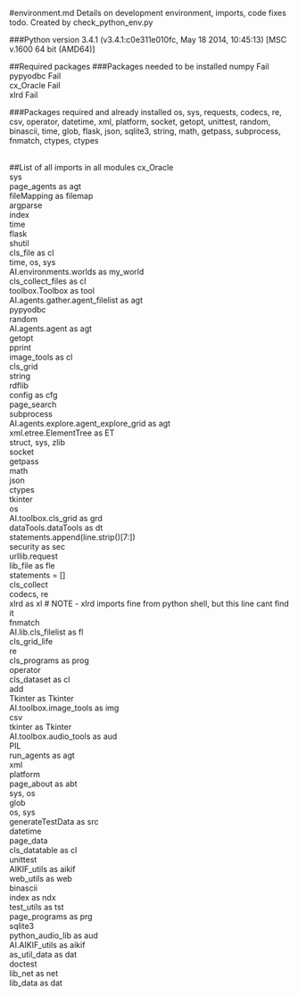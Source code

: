 #environment.md
Details on development environment, imports, code fixes todo.
Created by check_python_env.py


###Python version
3.4.1 (v3.4.1:c0e311e010fc, May 18 2014, 10:45:13) [MSC v.1600 64 bit (AMD64)]

##Required packages
###Packages needed to be installed
numpy Fail<BR>pypyodbc Fail<BR>cx_Oracle Fail<BR>xlrd Fail<BR>

###Packages required and already installed
os, sys, requests, codecs, re, csv, operator, datetime, xml, platform, socket, getopt, unittest, random, binascii, time, glob, flask, json, sqlite3, string, math, getpass, subprocess, fnmatch, ctypes, ctypes<BR><BR>

##List of all imports in all modules
cx_Oracle<BR>
sys<BR>
page_agents as agt<BR>
fileMapping as filemap<BR>
argparse<BR>
index<BR>
time<BR>
flask<BR>
shutil<BR>
cls_file as cl<BR>
time, os, sys<BR>
AI.environments.worlds as my_world<BR>
cls_collect_files as cl<BR>
toolbox.Toolbox as tool<BR>
AI.agents.gather.agent_filelist as agt<BR>
pypyodbc<BR>
random<BR>
AI.agents.agent as agt<BR>
getopt<BR>
pprint<BR>
image_tools as cl<BR>
cls_grid<BR>
string<BR>
rdflib<BR>
config as cfg<BR>
page_search<BR>
subprocess<BR>
AI.agents.explore.agent_explore_grid as agt<BR>
xml.etree.ElementTree as ET<BR>
struct, sys, zlib<BR>
socket<BR>
getpass<BR>
math<BR>
json<BR>
ctypes<BR>
tkinter<BR>
os<BR>
AI.toolbox.cls_grid as grd<BR>
dataTools.dataTools as dt<BR>
statements.append(line.strip()[7:])<BR>
security as sec<BR>
urllib.request<BR>
lib_file as fle<BR>
statements = []<BR>
cls_collect<BR>
codecs, re<BR>
xlrd as xl        # NOTE - xlrd imports fine from python shell, but this line cant find it<BR>
fnmatch<BR>
AI.lib.cls_filelist as fl<BR>
cls_grid_life<BR>
re<BR>
cls_programs as prog<BR>
operator<BR>
cls_dataset as cl<BR>
add<BR>
Tkinter as Tkinter<BR>
AI.toolbox.image_tools as img<BR>
csv<BR>
tkinter as Tkinter<BR>
AI.toolbox.audio_tools as aud<BR>
PIL<BR>
run_agents as agt<BR>
xml<BR>
platform<BR>
page_about as abt<BR>
sys, os<BR>
glob<BR>
os, sys<BR>
generateTestData as src<BR>
datetime<BR>
page_data<BR>
cls_datatable as cl<BR>
unittest<BR>
AIKIF_utils as aikif<BR>
web_utils as web<BR>
binascii<BR>
index as ndx<BR>
test_utils as tst<BR>
page_programs as prg<BR>
sqlite3<BR>
python_audio_lib as aud<BR>
AI.AIKIF_utils as aikif<BR>
as_util_data as dat<BR>
doctest<BR>
lib_net as net<BR>
lib_data as dat<BR>
